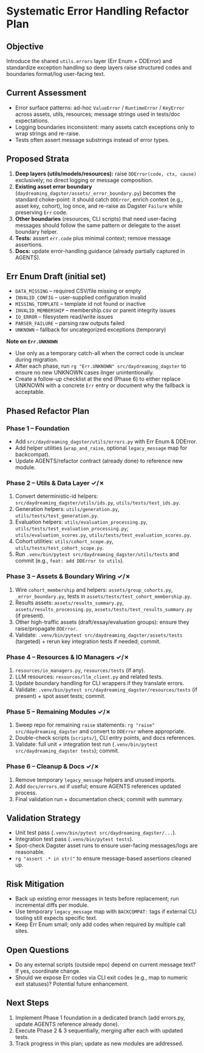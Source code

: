 # Systematic Error Handling Refactor Plan

## Objective
Introduce the shared `utils.errors` layer (Err Enum + DDError) and standardize exception handling so deep layers raise structured codes and boundaries format/log user-facing text.

## Current Assessment
- Error surface patterns: ad-hoc `ValueError` / `RuntimeError` / `KeyError` across assets, utils, resources; message strings used in tests/doc expectations.
- Logging boundaries inconsistent: many assets catch exceptions only to wrap strings and re-raise.
- Tests often assert message substrings instead of error types.

## Proposed Strata
1. **Deep layers (utils/models/resources):** raise `DDError(code, ctx, cause)` exclusively; no direct logging or message composition.
2. **Existing asset error boundary** (`daydreaming_dagster/assets/_error_boundary.py`) becomes the standard choke-point: it should catch `DDError`, enrich context (e.g., asset key, cohort), log once, and re-raise as Dagster `Failure` while preserving `Err` code.
3. **Other boundaries** (resources, CLI scripts) that need user-facing messages should follow the same pattern or delegate to the asset boundary helper.
4. **Tests:** assert `err.code` plus minimal context; remove message assertions.
5. **Docs:** update error-handling guidance (already partially captured in AGENTS).

## Err Enum Draft (initial set)
- `DATA_MISSING` – required CSV/file missing or empty
- `INVALID_CONFIG` – user-supplied configuration invalid
- `MISSING_TEMPLATE` – template id not found or inactive
- `INVALID_MEMBERSHIP` – membership.csv or parent integrity issues
- `IO_ERROR` – filesystem read/write issues
- `PARSER_FAILURE` – parsing raw outputs failed
- `UNKNOWN` – fallback for uncategorized exceptions (temporary)

**Note on `Err.UNKNOWN`**
- Use only as a temporary catch-all when the correct code is unclear during migration.
- After each phase, run `rg "Err.UNKNOWN" src/daydreaming_dagster` to ensure no new UNKNOWN cases linger unintentionally.
- Create a follow-up checklist at the end (Phase 6) to either replace UNKNOWN with a concrete `Err` entry or document why the fallback is acceptable.

## Phased Refactor Plan
### Phase 1 – Foundation
- Add `src/daydreaming_dagster/utils/errors.py` with Err Enum & DDError.
- Add helper utilities (`wrap_and_raise`, optional `legacy_message` map for backcompat).
- Update AGENTS/refactor contract (already done) to reference new module.

### Phase 2 – Utils & Data Layer ✓/✗
1. Convert deterministic-id helpers: `src/daydreaming_dagster/utils/ids.py`, `utils/tests/test_ids.py`.
2. Generation helpers: `utils/generation.py`, `utils/tests/test_generation.py`.
3. Evaluation helpers: `utils/evaluation_processing.py`, `utils/tests/test_evaluation_processing.py`; `utils/evaluation_scores.py`, `utils/tests/test_evaluation_scores.py`.
4. Cohort utilities: `utils/cohort_scope.py`, `utils/tests/test_cohort_scope.py`.
5. Run `.venv/bin/pytest src/daydreaming_dagster/utils/tests` and commit (e.g., `feat: add DDError to utils`).

### Phase 3 – Assets & Boundary Wiring ✓/✗
1. Wire `cohort_membership` and helpers: `assets/group_cohorts.py`, `_error_boundary.py`, tests in `assets/tests/test_cohort_membership.py`.
2. Results assets: `assets/results_summary.py`, `assets/results_processing.py`, `assets/tests/test_results_summary.py` (if present).
3. Other high-traffic assets (draft/essay/evaluation groups): ensure they raise/propagate `DDError`.
4. Validate: `.venv/bin/pytest src/daydreaming_dagster/assets/tests` (targeted) + rerun key integration tests if needed; commit.

### Phase 4 – Resources & IO Managers ✓/✗
1. `resources/io_managers.py`, `resources/tests` (if any).
2. LLM resources: `resources/llm_client.py` and related tests.
3. Update boundary handling for CLI wrappers if they translate errors.
4. Validate: `.venv/bin/pytest src/daydreaming_dagster/resources/tests` (if present) + spot asset tests; commit.

### Phase 5 – Remaining Modules ✓/✗
1. Sweep repo for remaining `raise` statements: `rg "raise" src/daydreaming_dagster` and convert to `DDError` where appropriate.
2. Double-check scripts (`scripts/`), CLI entry points, and docs references.
3. Validate: full unit + integration test run (`.venv/bin/pytest src/daydreaming_dagster tests`); commit.

### Phase 6 – Cleanup & Docs ✓/✗
1. Remove temporary `legacy_message` helpers and unused imports.
2. Add `docs/errors.md` if useful; ensure AGENTS references updated process.
3. Final validation run + documentation check; commit with summary.

## Validation Strategy
- Unit test pass (`.venv/bin/pytest src/daydreaming_dagster/...`).
- Integration test pass (`.venv/bin/pytest tests`).
- Spot-check Dagster asset runs to ensure user-facing messages/logs are reasonable.
- `rg "assert .* in str("` to ensure message-based assertions cleaned up.

## Risk Mitigation
- Back up existing error messages in tests before replacement; run incremental diffs per module.
- Use temporary `legacy_message` map with `BACKCOMPAT:` tags if external CLI tooling still expects specific text.
- Keep Err Enum small; only add codes when required by multiple call sites.

## Open Questions
- Do any external scripts (outside repo) depend on current message text? If yes, coordinate change.
- Should we expose Err codes via CLI exit codes (e.g., map to numeric exit statuses)? Potential future enhancement.

## Next Steps
1. Implement Phase 1 foundation in a dedicated branch (add errors.py, update AGENTS reference already done).
2. Execute Phase 2 & 3 sequentially, merging after each with updated tests.
3. Track progress in this plan; update as new modules are addressed.
